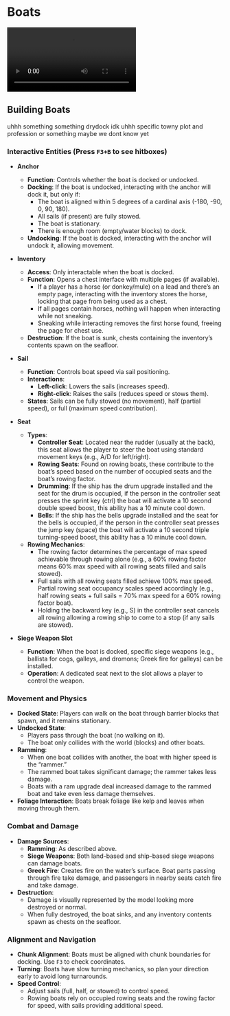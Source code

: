 # Boats

<video controls src="https://github.com/Mvndi/docs/raw/refs/heads/main/src/assets/video/boats.mp4" title="Boats"></video>

## Building Boats

uhhh something something drydock idk uhhh specific towny plot and profession or something maybe we dont know yet

### Interactive Entities (Press `F3+B` to see hitboxes)

- **Anchor**  
  - **Function**: Controls whether the boat is docked or undocked.
  - **Docking**: If the boat is undocked, interacting with the anchor will dock it, but only if:
    - The boat is aligned within 5 degrees of a cardinal axis (-180, -90, 0, 90, 180).
    - All sails (if present) are fully stowed.
    - The boat is stationary.
    - There is enough room (empty/water blocks) to dock.
  - **Undocking**: If the boat is docked, interacting with the anchor will undock it, allowing movement.

- **Inventory**  
  - **Access**: Only interactable when the boat is docked.
  - **Function**: Opens a chest interface with multiple pages (if available).
    - If a player has a horse (or donkey/mule) on a lead and there’s an empty page, interacting with the inventory stores the horse, locking that page from being used as a chest.
    - If all pages contain horses, nothing will happen when interacting while not sneaking.
    - Sneaking while interacting removes the first horse found, freeing the page for chest use.  
  - **Destruction**: If the boat is sunk, chests containing the inventory’s contents spawn on the seafloor.

- **Sail**  
  - **Function**: Controls boat speed via sail positioning.
  - **Interactions**:
    - **Left-click**: Lowers the sails (increases speed).
    - **Right-click**: Raises the sails (reduces speed or stows them).
  - **States**: Sails can be fully stowed (no movement), half (partial speed), or full (maximum speed contribution).

- **Seat**  
  - **Types**:  
    - **Controller Seat**: Located near the rudder (usually at the back), this seat allows the player to steer the boat using standard movement keys (e.g., A/D for left/right).
    - **Rowing Seats**: Found on rowing boats, these contribute to the boat’s speed based on the number of occupied seats and the boat’s rowing factor.
    - **Drumming**: If the ship has the drum upgrade installed and the seat for the drum is occupied, if the person in the controller seat presses the sprint key (ctrl) the boat will activate a 10 second double speed boost, this ability has a 10 minute cool down.
    - **Bells**: If the ship has the bells upgrade installed and the seat for the bells is occupied, if the person in the controller seat presses the jump key (space) the boat will activate a 10 second triple turning-speed boost, this ability has a 10 minute cool down.
  - **Rowing Mechanics**:
    - The rowing factor determines the percentage of max speed achievable through rowing alone (e.g., a 60% rowing factor means 60% max speed with all rowing seats filled and sails stowed).
    - Full sails with all rowing seats filled achieve 100% max speed. Partial rowing seat occupancy scales speed accordingly (e.g., half rowing seats + full sails = 70% max speed for a 60% rowing factor boat).  
    - Holding the backward key (e.g., S) in the controller seat cancels all rowing allowing a rowing ship to come to a stop (if any sails are stowed).

- **Siege Weapon Slot**  
  - **Function**: When the boat is docked, specific siege weapons (e.g., ballista for cogs, galleys, and dromons; Greek fire for galleys) can be installed.
  - **Operation**: A dedicated seat next to the slot allows a player to control the weapon.

### Movement and Physics

- **Docked State**: Players can walk on the boat through barrier blocks that spawn, and it remains stationary.
- **Undocked State**:
  - Players pass through the boat (no walking on it).
  - The boat only collides with the world (blocks) and other boats.
- **Ramming**:  
  - When one boat collides with another, the boat with higher speed is the “rammer.”
  - The rammed boat takes significant damage; the rammer takes less damage.
  - Boats with a ram upgrade deal increased damage to the rammed boat and take even less damage themselves.
- **Foliage Interaction**: Boats break foliage like kelp and leaves when moving through them.

### Combat and Damage

- **Damage Sources**:
  - **Ramming**: As described above.  
  - **Siege Weapons**: Both land-based and ship-based siege weapons can damage boats.
  - **Greek Fire**: Creates fire on the water’s surface. Boat parts passing through fire take damage, and passengers in nearby seats catch fire and take damage.
- **Destruction**:  
  - Damage is visually represented by the model looking more destroyed or normal.
  - When fully destroyed, the boat sinks, and any inventory contents spawn as chests on the seafloor.

### Alignment and Navigation

- **Chunk Alignment**: Boats must be aligned with chunk boundaries for docking. Use `F3` to check coordinates.  
- **Turning**: Boats have slow turning mechanics, so plan your direction early to avoid long turnarounds.
- **Speed Control**:
  - Adjust sails (full, half, or stowed) to control speed.
  - Rowing boats rely on occupied rowing seats and the rowing factor for speed, with sails providing additional speed.
